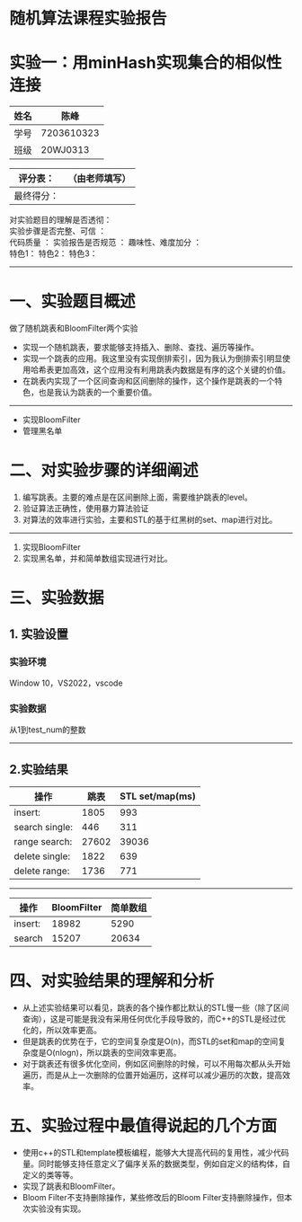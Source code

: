# 随机算法课程实验报告

# 实验一：用minHash实现集合的相似性连接

| 姓名 | 陈峰       |
| ---- | ---------- |
| 学号 | 7203610323 |
| 班级 | 20WJ0313   |


| 评分表：   | （由老师填写） |
| ---------- | -------------- |
| 最终得分： |
对实验题目的理解是否透彻：     
实验步骤是否完整、可信  ：        
代码质量                ：
实验报告是否规范        ：
趣味性、难度加分        ：       
特色1：
特色2：
特色3：

---

# 一、实验题目概述
做了随机跳表和BloomFilter两个实验

- 实现一个随机跳表，要求能够支持插入、删除、查找、遍历等操作。
- 实现一个跳表的应用。我这里没有实现倒排索引，因为我认为倒排索引明显使用哈希表更加高效，这个应用没有利用跳表内数据是有序的这个关键的价值。
- 在跳表内实现了一个区间查询和区间删除的操作，这个操作是跳表的一个特色，也是我认为跳表的一个重要价值。

---
- 实现BloomFilter
- 管理黑名单

# 二、对实验步骤的详细阐述

1. 编写跳表。主要的难点是在区间删除上面，需要维护跳表的level。
2. 验证算法正确性，使用暴力算法验证
3. 对算法的效率进行实验，主要和STL的基于红黑树的set、map进行对比。

---

1. 实现BloomFilter
2. 实现黑名单，并和简单数组实现进行对比。

#  三、实验数据

## 1. 实验设置

### 实验环境
Window 10，VS2022，vscode

### 实验数据

从1到test_num的整数

---


## 2.实验结果

| 操作           | 跳表  | STL set/map(ms) |
| -------------- | ----- | --------------- |
| insert:        | 1805  | 993             |
| search single: | 446   | 311             |
| range search:  | 27602 | 39036           |
| delete single: | 1822  | 639             |
| delete range:  | 1736  | 771             |

---
| 操作    | BloomFilter | 简单数组 |
| ------- | ----------- | -------- |
| insert: | 18982       | 5290     |
| search  | 15207       | 20634    |


# 四、对实验结果的理解和分析

- 从上述实验结果可以看见，跳表的各个操作都比默认的STL慢一些（除了区间查询），这是可能是我没有采用任何优化手段导致的，而C++的STL是经过优化的，所以效率更高。
- 但是跳表的优势在于，它的空间复杂度是O(n)，而STL的set和map的空间复杂度是O(nlogn)，所以跳表的空间效率更高。
- 对于跳表还有很多优化空间，例如区间删除的时候，可以不用每次都从头开始遍历，而是从上一次删除的位置开始遍历，这样可以减少遍历的次数，提高效率。

# 五、实验过程中最值得说起的几个方面

- 使用c++的STL和template模板编程，能够大大提高代码的复用性，减少代码量。同时能够支持任意定义了偏序关系的数据类型，例如自定义的结构体，自定义的类等等。
- 实现了跳表和BloomFilter。
- Bloom Filter不支持删除操作，某些修改后的Bloom Filter支持删除操作，但本次实验没有实现。